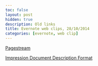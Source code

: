 ```yaml
---
toc: false
layout: post
hidden: true
description: Old links
title: Evernote web clips, 28/10/2014
categories: [evernote, web clip]
---
```


[Pagestream](http://www.pagestream.org/pagestream/downloads/docs/IFFDOC.txt)

[Impression Document Description Format](http://www.xat.nl/riscos/sw/imp/files/ddf2t.txt)

